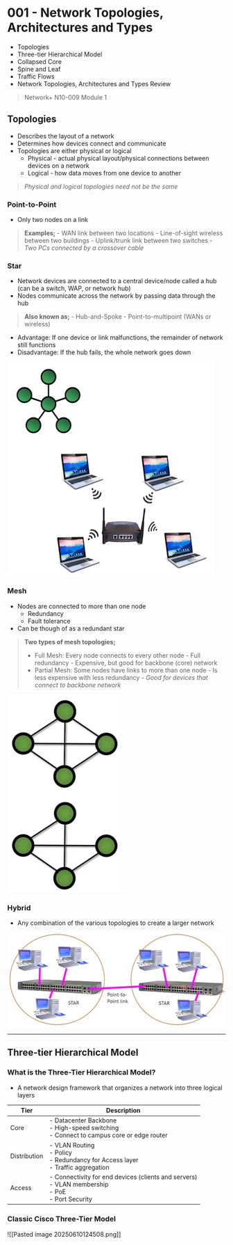 # 001 - Network Topologies, Architectures and Types

- Topologies
- Three-tier Hierarchical Model
- Collapsed Core
- Spine and Leaf
- Traffic Flows
- Network Topologies, Architectures and Types Review
> Network+ N10-009 Module 1
## Topologies
- Describes the layout of a network
- Determines how devices connect and communicate
- Topologies are either physical or logical
	- Physical - actual physical layout/physical connections between devices on a network
	- Logical - how data moves from one device to another
> *Physical and logical topologies need not be the same*
### Point-to-Point
- Only two nodes on a link
> **Examples;**
	- WAN link between two locations
	- Line-of-sight wireless between two buildings
	- Uplink/trunk link between two switches
	- *Two PCs connected by a crossover cable*
### Star
- Network devices are connected to a central device/node called a hub (can be a switch, WAP, or network hub)
- Nodes communicate across the network by passing data through the hub
> **Also known as;**
	- Hub-and-Spoke
	- Point-to-multipoint (WANs or wireless)
- Advantage:  If one device or link malfunctions, the remainder of network still functions
- Disadvantage:  If the hub fails, the whole network goes down

![Pasted image 20250610112646.png](https://raw.githubusercontent.com/TheDingo8MyBaby/NET121/refs/heads/main/001-Network%20Topologies%2C%20Architectures%20and%20Types/Images/Pasted%20image%2020250610112646.png)
### Mesh
- Nodes are connected to more than one node
	- Redundancy
	- Fault tolerance
- Can be though of as a redundant star
> **Two types of mesh topologies;**
> - Full Mesh:  Every node connects to every other node
	- Full redundancy
	- Expensive, but good for backbone (core) network
> - Partial Mesh:  Some nodes have links to more than one node
	- Is less expensive with less redundancy
	- *Good for devices that connect to backbone network*

![Pasted image 20250610123743.png](https://raw.githubusercontent.com/TheDingo8MyBaby/NET121/refs/heads/main/001-Network%20Topologies%2C%20Architectures%20and%20Types/Images/Pasted%20image%2020250610123743.png)
### Hybrid
- Any combination of the various topologies to create a larger network

![Pasted image 20250610123842.png](https://raw.githubusercontent.com/TheDingo8MyBaby/NET121/refs/heads/main/001-Network%20Topologies%2C%20Architectures%20and%20Types/Images/Pasted%20image%2020250610123842.png)

-----
## Three-tier Hierarchical Model
### What is the Three-Tier Hierarchical Model?
- A network design framework that organizes a network into three logical layers

| **Tier**     | **Description**                                                                                       |
| ------------ | ----------------------------------------------------------------------------------------------------- |
| Core         | - Datacenter Backbone<br>- High-speed switching<br>- Connect to campus core or edge router            |
| Distribution | - VLAN Routing<br>- Policy<br>- Redundancy for Access layer<br>- Traffic aggregation                  |
| Access       | - Connectivity for end devices (clients and servers)<br>- VLAN membership<br>- PoE<br>- Port Security |
### Classic Cisco Three-Tier Model
![[Pasted image 20250610124508.png]]
